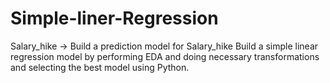 # Simple-liner-Regression
 Salary_hike -> Build a prediction model for Salary_hike
Build a simple linear regression model by performing EDA and doing necessary transformations and selecting the best model using Python.
